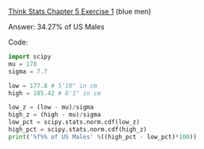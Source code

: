 [Think Stats Chapter 5 Exercise 1](http://greenteapress.com/thinkstats2/html/thinkstats2006.html#toc50) (blue men)

Answer: 34.27% of US Males

Code:
```python
import scipy
mu = 178
sigma = 7.7

low = 177.8 # 5'10" in cm
high = 185.42 # 6'1" in cm

low_z = (low - mu)/sigma
high_z = (high - mu)/sigma
low_pct = scipy.stats.norm.cdf(low_z)
high_pct = scipy.stats.norm.cdf(high_z)
print('%f%% of US Males' %((high_pct - low_pct)*100))
```
